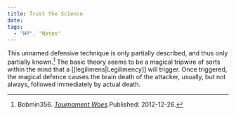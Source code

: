 ```yaml
---
title: Trust the Science
date: 
tags:
  - "HP", "Notes"
---
```


This unnamed defensive technique is only partially described, and thus only
partially known.[^211026-1]  The basic theory seems to be a magical tripwire of
sorts within the mind that a [[legilimens|Legilimency]] will trigger.  Once
triggered, the magical defence causes the brain death of the attacker, usually,
but not always, followed immediately by actual death. 

[^211026-1]: Bobmin356.
    _[Tournament Woes](https://www.fanfiction.net/s/8837107)_
    Published: 2012-12-26.


